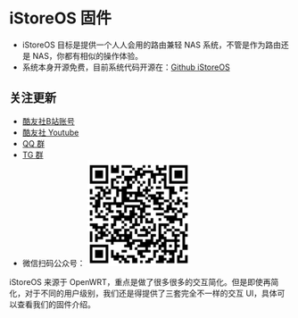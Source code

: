 # iStoreOS 固件

* iStoreOS 目标是提供一个人人会用的路由兼轻 NAS 系统，不管是作为路由还是 NAS，你都有相似的操作体验。
* 系统本身开源免费，目前系统代码开源在：[Github iStoreOS](https://www.github.com/istoreos/istoreos)

## 关注更新

* [酷友社B站账号](https://space.bilibili.com/1492058311?spm_id_from=333.788.0.0)
* [酷友社 Youtube](https://www.youtube.com/channel/UCvENMyIFurJi_SrnbnbyiZw)
* [QQ 群](https://www.koolcenter.com/posts/117)
* [TG 群](https://t.me/+QwxW7aimSMeRdQJX)
* 微信扫码公众号：
![istoreos-gongzhong.png](./preview/istoreos-gongzhong.png)

iStoreOS 来源于 OpenWRT，重点是做了很多很多的交互简化。但是即使再简化，对于不同的用户级别，我们还是得提供了三套完全不一样的交互 UI，具体可以查看我们的固件介绍。


